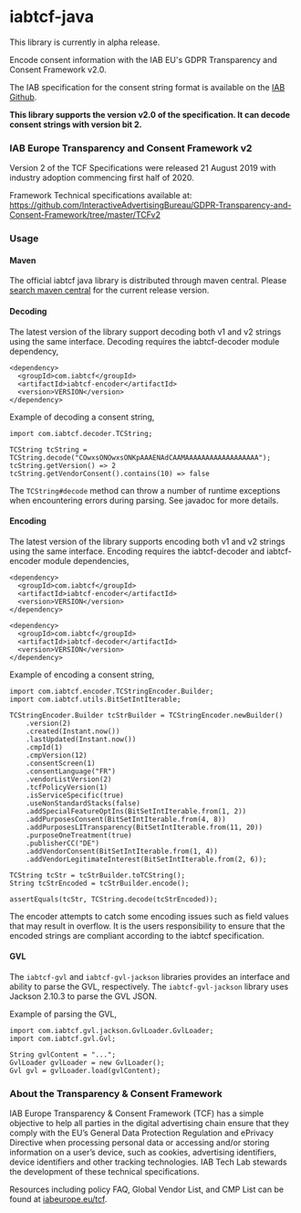 # iabtcf-java

This library is currently in alpha release. 

Encode consent information with the IAB EU's GDPR Transparency and Consent Framework v2.0.

The IAB specification for the consent string format is available on the [IAB Github](https://github.com/InteractiveAdvertisingBureau/GDPR-Transparency-and-Consent-Framework/tree/master/TCFv2).

**This library supports the version v2.0 of the specification. It can decode consent strings with version bit 2.**

### IAB Europe Transparency and Consent Framework v2
Version 2 of the TCF Specifications were released 21 August 2019 with industry adoption commencing first half of 2020.

Framework Technical specifications available at: https://github.com/InteractiveAdvertisingBureau/GDPR-Transparency-and-Consent-Framework/tree/master/TCFv2 

### Usage

#### Maven

The official iabtcf java library is distributed through maven central. Please [search maven central](https://search.maven.org/search?q=a:iabtcf-core) for the current release version.

#### Decoding

The latest version of the library support decoding both v1 and v2 strings using the same interface. Decoding requires the iabtcf-decoder module dependency,

```
<dependency>
  <groupId>com.iabtcf</groupId>
  <artifactId>iabtcf-encoder</artifactId>
  <version>VERSION</version>
</dependency>
```

Example of decoding a consent string,

```
import com.iabtcf.decoder.TCString;

TCString tcString = TCString.decode("COwxsONOwxsONKpAAAENAdCAAMAAAAAAAAAAAAAAAAAA");
tcString.getVersion() => 2
tcString.getVendorConsent().contains(10) => false
```

The `TCString#decode` method can throw a number of runtime exceptions when encountering errors during parsing. See javadoc for more details.

#### Encoding

The latest version of the library supports encoding both v1 and v2 strings using the same interface. Encoding requires the iabtcf-decoder and iabtcf-encoder module dependencies,


```
<dependency>
  <groupId>com.iabtcf</groupId>
  <artifactId>iabtcf-encoder</artifactId>
  <version>VERSION</version>
</dependency>

<dependency>
  <groupId>com.iabtcf</groupId>
  <artifactId>iabtcf-decoder</artifactId>
  <version>VERSION</version>
</dependency>
```

Example of encoding a consent string,

```
import com.iabtcf.encoder.TCStringEncoder.Builder;
import com.iabtcf.utils.BitSetIntIterable;

TCStringEncoder.Builder tcStrBuilder = TCStringEncoder.newBuilder()
    .version(2)
    .created(Instant.now())
    .lastUpdated(Instant.now())
    .cmpId(1)
    .cmpVersion(12)
    .consentScreen(1)
    .consentLanguage("FR")
    .vendorListVersion(2)
    .tcfPolicyVersion(1)
    .isServiceSpecific(true)
    .useNonStandardStacks(false)
    .addSpecialFeatureOptIns(BitSetIntIterable.from(1, 2))
    .addPurposesConsent(BitSetIntIterable.from(4, 8))
    .addPurposesLITransparency(BitSetIntIterable.from(11, 20))
    .purposeOneTreatment(true)
    .publisherCC("DE")
    .addVendorConsent(BitSetIntIterable.from(1, 4))
    .addVendorLegitimateInterest(BitSetIntIterable.from(2, 6));

TCString tcStr = tcStrBuilder.toTCString();
String tcStrEncoded = tcStrBuilder.encode();

assertEquals(tcStr, TCString.decode(tcStrEncoded));
```

The encoder attempts to catch some encoding issues such as field values that may result in overflow. It is the users responsibility to ensure that the encoded strings are compliant according to the iabtcf specification.


#### GVL

The `iabtcf-gvl` and `iabtcf-gvl-jackson` libraries provides an interface and ability to parse the GVL, respectively. The `iabtcf-gvl-jackson` library uses Jackson 2.10.3 to parse the GVL JSON.

Example of parsing the GVL,

```
import com.iabtcf.gvl.jackson.GvlLoader.GvlLoader;
import com.iabtcf.gvl.Gvl;

String gvlContent = "...";
GvlLoader gvlLoader = new GvlLoader();
Gvl gvl = gvlLoader.load(gvlContent); 
```

### About the Transparency & Consent Framework <a name="aboutTCframework"></a>

IAB Europe Transparency & Consent Framework (TCF) has a simple objective to help all parties in the digital advertising chain ensure that they comply with the EU’s General Data Protection Regulation and ePrivacy Directive when processing personal data or accessing and/or storing information on a user’s device, such as cookies, advertising identifiers, device identifiers and other tracking technologies. IAB Tech Lab stewards the development of these technical specifications.

Resources including policy FAQ, Global Vendor List, and CMP List can be found at [iabeurope.eu/tcf](http://iabeurope.eu/tcf).
